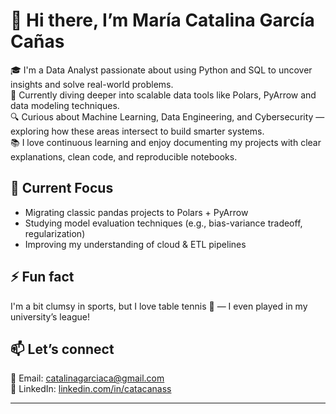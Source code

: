 # 👋 Hi there, I’m María Catalina García Cañas

🎓 I'm a Data Analyst passionate about using Python and SQL to uncover insights and solve real-world problems.  
🚀 Currently diving deeper into scalable data tools like Polars, PyArrow and data modeling techniques.  
🔍 Curious about Machine Learning, Data Engineering, and Cybersecurity — exploring how these areas intersect to build smarter systems.  
📚 I love continuous learning and enjoy documenting my projects with clear explanations, clean code, and reproducible notebooks.

## 🌱 Current Focus
- Migrating classic pandas projects to Polars + PyArrow
- Studying model evaluation techniques (e.g., bias-variance tradeoff, regularization)
- Improving my understanding of cloud & ETL pipelines

## ⚡ Fun fact
I'm a bit clumsy in sports, but I love table tennis 🏓 — I even played in my university’s league!

## 📫 Let’s connect
📩 Email: catalinagarciaca@gmail.com  
💼 LinkedIn: [linkedin.com/in/catacanass](https://www.linkedin.com/in/catacanass)

---


